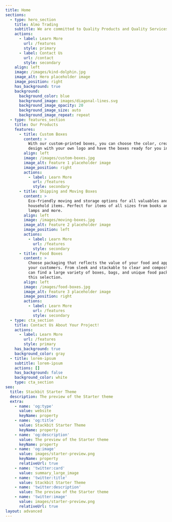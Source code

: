 ```yaml
---
title: Home
sections:
  - type: hero_section
    title: Almo Trading
    subtitle: We are committed to Quality Products and Quality Services.
    actions:
      - label: Learn More
        url: /features
        style: primary
      - label: Contact Us
        url: /contact
        style: secondary
    align: left
    image: /images/kind-dolphin.jpg
    image_alt: Hero placeholder image
    image_position: right
    has_background: true
    background:
      background_color: blue
      background_image: images/diagonal-lines.svg
      background_image_opacity: 20
      background_image_size: auto
      background_image_repeat: repeat
  - type: features_section
    title: Our Products
    features:
      - title: Custom Boxes
        content: >
          With our custom-printed boxes, you can choose the color, create a
          design with your own logo and have the boxes ready for you in no time.
        align: left
        image: /images/custom-boxes.jpg
        image_alt: Feature 1 placeholder image
        image_position: right
        actions:
          - label: Learn More
            url: /features
            style: secondary
      - title: Shipping and Moving Boxes
        content: >
          Eco-friendly moving and storage options for all valuables and
          household items. Perfect for items of all sizes from books and CD's to
          lamps and more.
        align: left
        image: /images/moving-boxes.jpg
        image_alt: Feature 2 placeholder image
        image_position: left
        actions:
          - label: Learn More
            url: /features
            style: secondary
      - title: Food Boxes
        content: >
          Choose packaging that reflects the value of your food and appeals to
          your customers. From sleek and stackable to clear and compostable, you
          can find a large variety of boxes, bags, and unique food packaging in
          this selection.
        align: left
        image: /images/food-boxes.jpg
        image_alt: Feature 3 placeholder image
        image_position: right
        actions:
          - label: Learn More
            url: /features
            style: secondary
  - type: cta_section
    title: Contact Us About Your Project!
    actions:
      - label: Learn More
        url: /features
        style: primary
    has_background: true
    background_color: gray
  - title: lorem-ipsum
    subtitle: lorem-ipsum
    actions: []
    has_background: false
    background_color: white
    type: cta_section
seo:
  title: Stackbit Starter Theme
  description: The preview of the Starter theme
  extra:
    - name: 'og:type'
      value: website
      keyName: property
    - name: 'og:title'
      value: Stackbit Starter Theme
      keyName: property
    - name: 'og:description'
      value: The preview of the Starter theme
      keyName: property
    - name: 'og:image'
      value: images/starter-preview.png
      keyName: property
      relativeUrl: true
    - name: 'twitter:card'
      value: summary_large_image
    - name: 'twitter:title'
      value: Stackbit Starter Theme
    - name: 'twitter:description'
      value: The preview of the Starter theme
    - name: 'twitter:image'
      value: images/starter-preview.png
      relativeUrl: true
layout: advanced
---
```

